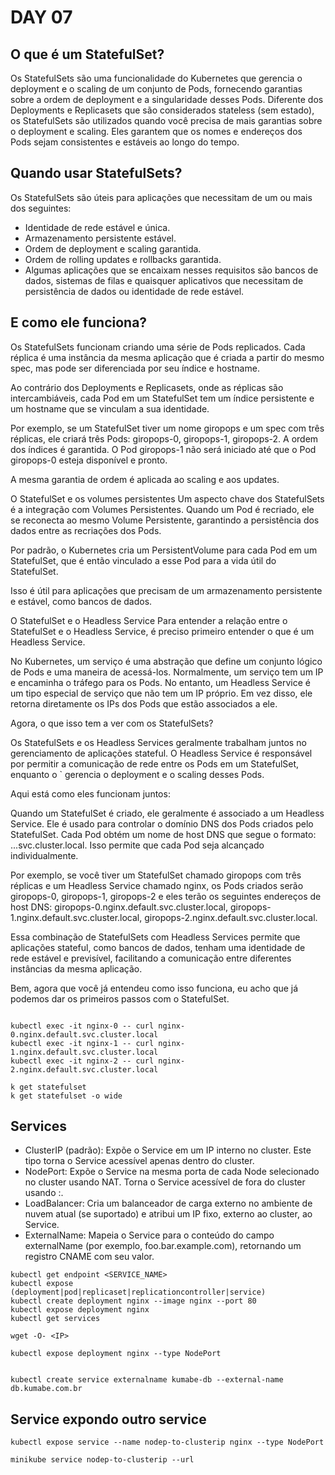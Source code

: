# DAY 07

## O que é um StatefulSet?
Os StatefulSets são uma funcionalidade do Kubernetes que gerencia o deployment e o scaling de um conjunto de Pods, fornecendo garantias sobre a ordem de deployment e a singularidade desses Pods.
Diferente dos Deployments e Replicasets que são considerados stateless (sem estado), os StatefulSets são utilizados quando você precisa de mais garantias sobre o deployment e scaling. Eles garantem que os nomes e endereços dos Pods sejam consistentes e estáveis ao longo do tempo.

## Quando usar StatefulSets?
Os StatefulSets são úteis para aplicações que necessitam de um ou mais dos seguintes:
- Identidade de rede estável e única.
- Armazenamento persistente estável.
- Ordem de deployment e scaling garantida.
- Ordem de rolling updates e rollbacks garantida.
- Algumas aplicações que se encaixam nesses requisitos são bancos de dados, sistemas de filas e quaisquer aplicativos que necessitam de persistência de dados ou identidade de rede estável.

## E como ele funciona?
Os StatefulSets funcionam criando uma série de Pods replicados. Cada réplica é uma instância da mesma aplicação que é criada a partir do mesmo spec, mas pode ser diferenciada por seu índice e hostname.

Ao contrário dos Deployments e Replicasets, onde as réplicas são intercambiáveis, cada Pod em um StatefulSet tem um índice persistente e um hostname que se vinculam a sua identidade.

Por exemplo, se um StatefulSet tiver um nome giropops e um spec com três réplicas, ele criará três Pods: giropops-0, giropops-1, giropops-2. A ordem dos índices é garantida. O Pod giropops-1 não será iniciado até que o Pod giropops-0 esteja disponível e pronto.

A mesma garantia de ordem é aplicada ao scaling e aos updates.

O StatefulSet e os volumes persistentes
Um aspecto chave dos StatefulSets é a integração com Volumes Persistentes. Quando um Pod é recriado, ele se reconecta ao mesmo Volume Persistente, garantindo a persistência dos dados entre as recriações dos Pods.

Por padrão, o Kubernetes cria um PersistentVolume para cada Pod em um StatefulSet, que é então vinculado a esse Pod para a vida útil do StatefulSet.

Isso é útil para aplicações que precisam de um armazenamento persistente e estável, como bancos de dados.

O StatefulSet e o Headless Service
Para entender a relação entre o StatefulSet e o Headless Service, é preciso primeiro entender o que é um Headless Service.

No Kubernetes, um serviço é uma abstração que define um conjunto lógico de Pods e uma maneira de acessá-los. Normalmente, um serviço tem um IP e encaminha o tráfego para os Pods. No entanto, um Headless Service é um tipo especial de serviço que não tem um IP próprio. Em vez disso, ele retorna diretamente os IPs dos Pods que estão associados a ele.

Agora, o que isso tem a ver com os StatefulSets?

Os StatefulSets e os Headless Services geralmente trabalham juntos no gerenciamento de aplicações stateful. O Headless Service é responsável por permitir a comunicação de rede entre os Pods em um StatefulSet, enquanto o ` gerencia o deployment e o scaling desses Pods.

Aqui está como eles funcionam juntos:

Quando um StatefulSet é criado, ele geralmente é associado a um Headless Service. Ele é usado para controlar o domínio DNS dos Pods criados pelo StatefulSet. Cada Pod obtém um nome de host DNS que segue o formato: <pod-name>.<service-name>.<namespace>.svc.cluster.local. Isso permite que cada Pod seja alcançado individualmente.

Por exemplo, se você tiver um StatefulSet chamado giropops com três réplicas e um Headless Service chamado nginx, os Pods criados serão giropops-0, giropops-1, giropops-2 e eles terão os seguintes endereços de host DNS: giropops-0.nginx.default.svc.cluster.local, giropops-1.nginx.default.svc.cluster.local, giropops-2.nginx.default.svc.cluster.local.

Essa combinação de StatefulSets com Headless Services permite que aplicações stateful, como bancos de dados, tenham uma identidade de rede estável e previsível, facilitando a comunicação entre diferentes instâncias da mesma aplicação.

Bem, agora que você já entendeu como isso funciona, eu acho que já podemos dar os primeiros passos com o StatefulSet.


```

kubectl exec -it nginx-0 -- curl nginx-0.nginx.default.svc.cluster.local
kubectl exec -it nginx-1 -- curl nginx-1.nginx.default.svc.cluster.local
kubectl exec -it nginx-2 -- curl nginx-2.nginx.default.svc.cluster.local

k get statefulset 
k get statefulset -o wide
```
## Services
- ClusterIP (padrão): Expõe o Service em um IP interno no cluster. Este tipo torna o Service acessível apenas dentro do cluster.
- NodePort: Expõe o Service na mesma porta de cada Node selecionado no cluster usando NAT. Torna o Service acessível de fora do cluster usando :.
- LoadBalancer: Cria um balanceador de carga externo no ambiente de nuvem atual (se suportado) e atribui um IP fixo, externo ao cluster, ao Service.
- ExternalName: Mapeia o Service para o conteúdo do campo externalName (por exemplo, foo.bar.example.com), retornando um registro CNAME com seu valor.

```
kubectl get endpoint <SERVICE_NAME>
kubectl expose (deployment|pod|replicaset|replicationcontroller|service)
kubectl create deployment nginx --image nginx --port 80
kubectl expose deployment nginx
kubectl get services

wget -O- <IP>

kubectl expose deployment nginx --type NodePort


kubectl create service externalname kumabe-db --external-name db.kumabe.com.br
```

## Service expondo outro service
```
kubectl expose service --name nodep-to-clusterip nginx --type NodePort

minikube service nodep-to-clusterip --url
```